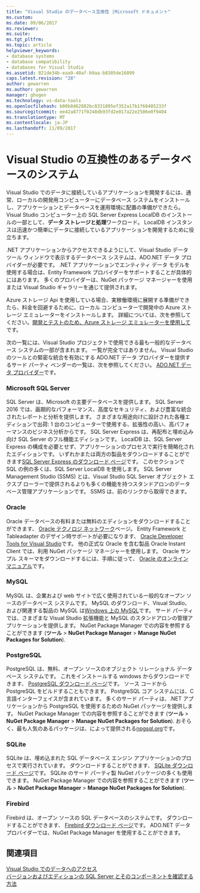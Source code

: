```yaml
---
title: "Visual Studio のデータベース互換性 |Microsoft ドキュメント"
ms.custom: 
ms.date: 09/06/2017
ms.reviewer: 
ms.suite: 
ms.tgt_pltfrm: 
ms.topic: article
helpviewer_keywords:
- database systems
- database compatibility
- databases for Visual Studio
ms.assetid: 821de34b-eaa9-40af-b9aa-b8305de16899
caps.latest.revision: "28"
author: gewarren
ms.author: gewarren
manager: ghogen
ms.technology: vs-data-tools
ms.openlocfilehash: b00b8d62882bc8331895ef352a17b1f68405233f
ms.sourcegitcommit: ee42a8771f0248db93fd2e017a22e2506e0f9404
ms.translationtype: MT
ms.contentlocale: ja-JP
ms.lasthandoff: 11/09/2017
---
```

# <a name="compatible-database-systems-for-visual-studio"></a>Visual Studio の互換性のあるデータベースのシステム
Visual Studio でのデータに接続しているアプリケーションを開発するには、通常、ローカルの開発用コンピューターにデータベース システムをインストールし、アプリケーションとデータベースを運用環境に配置の準備ができたら。 Visual Studio コンピューター上の SQL Server Express LocalDB のインストールの一部として、**データ ストレージと処理**ワークロード。 LocalDB インスタンスは迅速かつ簡単にデータに接続しているアプリケーションを開発するために役立ちます。  

.NET アプリケーションからアクセスできるようにして、Visual Studio データ ツール ウィンドウで表示するデータベース システムは、ADO.NET データ プロバイダーが必要です。 .NET アプリケーションでエンティティ データ モデルを使用する場合は、Entity Framework プロバイダーをサポートすることが具体的にはあります。 多くのプロバイダーは、NuGet パッケージ マネージャーを使用または Visual Studio ギャラリーを通じて提供されます。   
  
Azure ストレージ Api を使用している場合、実稼働環境に展開する準備ができたら、料金を回避するために、ローカル コンピューターで開発中の Azure ストレージ エミュレーターをインストールします。 詳細については、次を参照してください。[開発とテストのため、Azure ストレージ エミュレーターを使用して](https://azure.microsoft.com/en-us/documentation/articles/storage-use-emulator/)です。  
  
次の一覧には、Visual Studio プロジェクトで使用できる最も一般的なデータベース システムの一部が含まれます。 一覧が完全ではありません。 Visual Studio のツールとの緊密な統合を有効にする ADO.NET データ プロバイダーを提供するサード パーティ ベンダーの一覧は、次を参照してください。 [ADO.NET データ プロバイダー](https://msdn.microsoft.com/en-us/library/dd363565.aspx)です。  
  
### <a name="microsoft-sql-server"></a>Microsoft SQL Server  
SQL Server は、Microsoft の主要データベースを提供します。 SQL Server 2016 では、画期的なパフォーマンス、高度なセキュリティ、および豊富な統合されたレポートと分析を提供します。 さまざまな用途向けに設計された各種エディションで出荷: 1 台のコンピューターで使用する、拡張性の高い、高パフォーマンスのビジネス分析からです。 SQL Server Express は、再配布と埋め込み向け SQL Server のフル機能エディションです。  LocalDB は、SQL Server Express の構成を必要とせず、アプリケーションのプロセスで実行を簡略化されたエディションです。 いずれかまたは両方の製品をダウンロードすることができます[SQL Server Express のダウンロード ページ](https://www.microsoft.com/en-us/server-cloud/Products/sql-server-editions/sql-server-express.aspx)です。    このセクションで SQL の例の多くは、SQL Server LocalDB を使用します。 SQL Server Management Studio (SSMS) とは、Visual Studio SQL Server オブジェクト エクスプ ローラーで提供されるよりも多くの機能を持つスタンドアロンのデータベース管理アプリケーションです。 SSMS は、前のリンクから取得できます。  
  
### <a name="oracle"></a>Oracle  
Oracle データベースの有料または無料のエディションをダウンロードすることができます、 [Oracle テクノロジ ネットワーク](http://www.oracle.com/technetwork/database/enterprise-edition/downloads/index-092322.html)ページ。 Entity Framework と Tableadapter のデザイン時サポートが必要になります、 [Oracle Developer Tools for Visual Studio](http://www.oracle.com/technetwork/developer-tools/visual-studio/overview/index.html)です。 他の正式な Oracle を含む製品 Oracle Instant Client では、利用 NuGet パッケージ マネージャーを使用します。  Oracle サンプル スキーマをダウンロードするには、手順に従って、 [Oracle のオンライン マニュアル](http://docs.oracle.com/cd/E11882_01/server.112/e10831/toc.htm)です。  
  
### <a name="mysql"></a>MySQL  
MySQL は、企業および web サイトで広く使用されている一般的なオープン ソースのデータベース システムです。 MySQL のダウンロード、Visual Studio、および関連する製品の MySQL は[Windows 上の MySQL](http://www.mysql.com/why-mysql/windows/)です。  サード パーティでは、さまざまな Visual Studio 拡張機能と MySQL のスタンドアロンの管理アプリケーションを提供します。 NuGet Package Manager での内容を参照することができます (**ツール** > **NuGet Package Manager** > **Manage NuGet Packages for Solution**).  
  
### <a name="postgresql"></a>PostgreSQL  
PostgreSQL は、無料、オープン ソースのオブジェクト リレーショナル データベース システムです。 これをインストールする windows からダウンロードできます、 [PostgreSQL ダウンロード ページ](http://www.postgresql.org/download/windows/)です。  ソース コードから PostgreSQL をビルドすることもできます。  PostgreSQL コア システムには、C 言語インターフェイスが含まれています。 多くのサード パーティは、.NET アプリケーションから PostgreSQL を使用するための NuGet パッケージを提供します。  NuGet Package Manager での内容を参照することができます (**ツール** > **NuGet Package Manager** > **Manage NuGet Packages for Solution**). おそらく、最も人気のあるパッケージは、によって提供される[npgsql.org](http://www.npgsql.org)です。  
  
### <a name="sqlite"></a>SQLite  
SQLite は、埋め込まれた SQL データベース エンジン アプリケーションのプロセスで実行されています。 ダウンロードすることができます、 [SQLite ダウンロード ページ](http://www.sqlite.org/download.html)です。 SQLite のサード パーティ製 NuGet パッケージの多くも使用できます。 NuGet Package Manager での内容を参照することができます (**ツール** > **NuGet Package Manager** > **Manage NuGet Packages for Solution**).  
  
### <a name="firebird"></a>Firebird  
Firebird は、オープン ソースの SQL データベースのシステムです。 ダウンロードすることができます、 [Firebird ダウンロード ページ](http://firebirdsql.org/en/downloads/)です。 ADO.NET データ プロバイダーでは、NuGet Package Manager を使用することができます。  
  
## <a name="see-also"></a>関連項目
[Visual Studio でのデータへのアクセス](../data-tools/accessing-data-in-visual-studio.md)  
[バージョンおよびエディションの SQL Server とそのコンポーネントを確認する方法](http://support.microsoft.com/kb/321185)